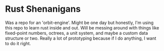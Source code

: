 # Rust Shenanigans
Was a repo for an 'orbit-engine'. Might be one day but honestly, I'm using this repo to learn rust inside and out. Will be messing around with things like fixed-point numbers, octrees, a unit system, and maybe a custom data structure or two. Really a lot of prototyping because if I do anything, I want to do it right.
